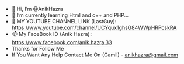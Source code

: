 - 👋 Hi, I’m @AnikHazra
- 🌱 I’m currently learning Html and c++ and PHP...
- 💞️ MY YOUTUBE CHANNEL LINK (LastGuy): https://www.youtube.com/channel/UCYqux1ghsG84WWpHRPcskRA
- 📫 My FaceBook ID (Anik Hazra) : https://www.facebook.com/anik.hazra.33
-  Thanks for Follow Me
- If You Want Any Help Contact Me On  (Gamil) - anikhazra@gmail.com
